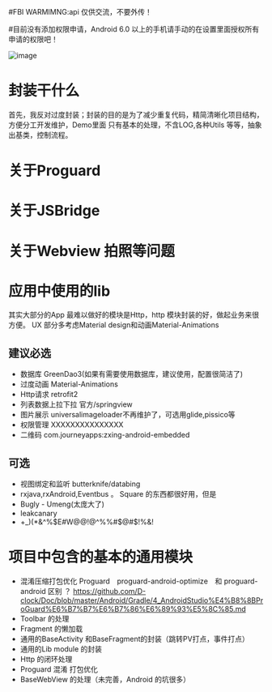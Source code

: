 #FBI WARMIMNG:api 仅供交流，不要外传！


#目前没有添加权限申请，Android 6.0 以上的手机请手动的在设置里面授权所有申请的权限吧！

![image](https://github.com/AnyLifeZLB/AndroidAppFrameWork/raw/master/4.png)

# 封装干什么
  首先，我反对过度封装；封装的目的是为了减少重复代码，精简清晰化项目结构，方便分工开发维护，Demo里面
只有基本的处理，不含LOG,各种Utils 等等，抽象出基类，控制流程。

# 关于Proguard
# 关于JSBridge
# 关于Webview 拍照等问题

# 应用中使用的lib
  其实大部分的App 最难以做好的模块是Http，http 模块封装的好，做起业务来很方便。
  UX 部分多考虑Material design和动画Material-Animations
  ## 建议必选
  - 数据库 GreenDao3(如果有需要使用数据库，建议使用，配置很简洁了)
  - 过度动画 Material-Animations
  - Http请求 retrofit2
  - 列表数据上拉下拉 官方/springview
  - 图片展示 universalimageloader不再维护了，可选用glide,pissico等
  - 权限管理 XXXXXXXXXXXXXXX
  - 二维码 com.journeyapps:zxing-android-embedded

  ## 可选
  - 视图绑定和监听 butterknife/databing
  - rxjava,rxAndroid,Eventbus 。  Square 的东西都很好用，但是
  - Bugly - Umeng(太庞大了)
  - leakcanary
  - +_)(*&^%$E#W@@!@^%%#$@#$!%&!



# 项目中包含的基本的通用模块
- 混淆压缩打包优化 Proguard　proguard-android-optimize　和 proguard-android 区别 ？
  https://github.com/D-clock/Doc/blob/master/Android/Gradle/4_AndroidStudio%E4%B8%8BProGuard%E6%B7%B7%E6%B7%86%E6%89%93%E5%8C%85.md
- Toolbar 的处理
- Fragment 的懒加载
- 通用的BaseActivity 和BaseFragment的封装（跳转PV打点，事件打点）
- 通用的Lib module 的封装
- Http 的闭环处理
- Proguard 混淆 打包优化
- BaseWebView 的处理（未完善，Android 的坑很多）





